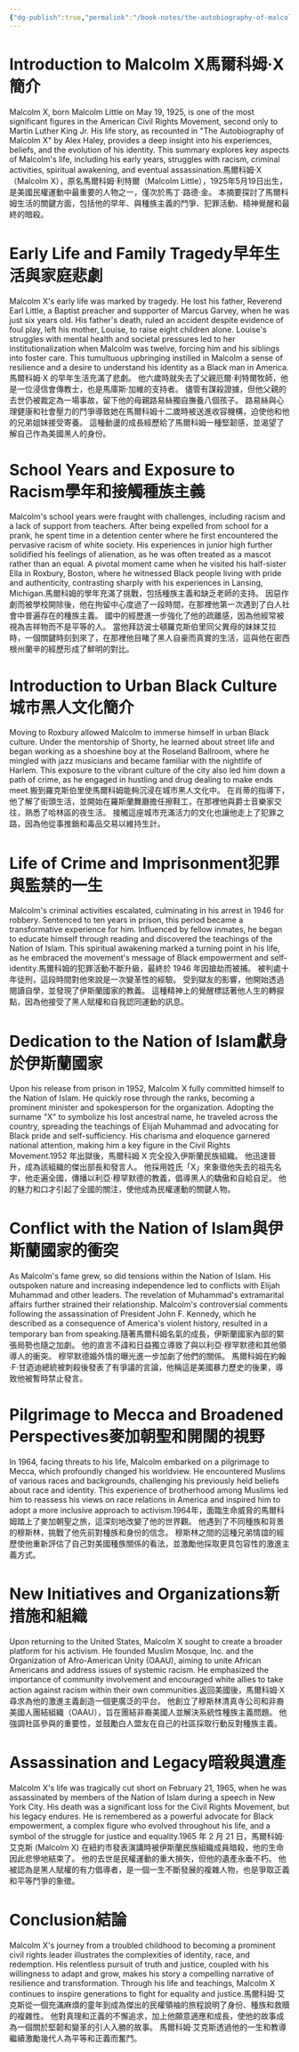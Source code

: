 ```yaml
---
{"dg-publish":true,"permalink":"/book-notes/the-autobiography-of-malcolm-x/","dgPassFrontmatter":true}
---
```


# Introduction to Malcolm X馬爾科姆·X 簡介

Malcolm X, born Malcolm Little on May 19, 1925, is one of the most significant figures in the American Civil Rights Movement, second only to Martin Luther King Jr. His life story, as recounted in "The Autobiography of Malcolm X" by Alex Haley, provides a deep insight into his experiences, beliefs, and the evolution of his identity. This summary explores key aspects of Malcolm's life, including his early years, struggles with racism, criminal activities, spiritual awakening, and eventual assassination.馬爾科姆·X（Malcolm X），原名馬爾科姆·利特爾（Malcolm Little），1925年5月19日出生，是美國民權運動中最重要的人物之一，僅次於馬丁·路德·金。 本摘要探討了馬爾科姆生活的關鍵方面，包括他的早年、與種族主義的鬥爭、犯罪活動、精神覺醒和最終的暗殺。

# Early Life and Family Tragedy早年生活與家庭悲劇

Malcolm X's early life was marked by tragedy. He lost his father, Reverend Earl Little, a Baptist preacher and supporter of Marcus Garvey, when he was just six years old. His father's death, ruled an accident despite evidence of foul play, left his mother, Louise, to raise eight children alone. Louise's struggles with mental health and societal pressures led to her institutionalization when Malcolm was twelve, forcing him and his siblings into foster care. This tumultuous upbringing instilled in Malcolm a sense of resilience and a desire to understand his identity as a Black man in America.馬爾科姆·X 的早年生活充滿了悲劇。 他六歲時就失去了父親厄爾·利特爾牧師，他是一位浸信會傳教士，也是馬庫斯·加維的支持者。 儘管有謀殺證據，但他父親的去世仍被裁定為一場事故，留下他的母親路易絲獨自撫養八個孩子。 路易絲與心理健康和社會壓力的鬥爭導致她在馬爾科姆十二歲時被送進收容機構，迫使他和他的兄弟姐妹接受寄養。 這種動盪的成長經歷給了馬爾科姆一種堅韌感，並渴望了解自己作為美國黑人的身份。

# School Years and Exposure to Racism學年和接觸種族主義

Malcolm's school years were fraught with challenges, including racism and a lack of support from teachers. After being expelled from school for a prank, he spent time in a detention center where he first encountered the pervasive racism of white society. His experiences in junior high further solidified his feelings of alienation, as he was often treated as a mascot rather than an equal. A pivotal moment came when he visited his half-sister Ella in Roxbury, Boston, where he witnessed Black people living with pride and authenticity, contrasting sharply with his experiences in Lansing, Michigan.馬爾科姆的學年充滿了挑戰，包括種族主義和缺乏老師的支持。 因惡作劇而被學校開除後，他在拘留中心度過了一段時間，在那裡他第一次遇到了白人社會中普遍存在的種族主義。 國中的經歷進一步強化了他的疏離感，因為他經常被視為吉祥物而不是平等的人。 當他拜訪波士頓羅克斯伯里同父異母的妹妹艾拉時，一個關鍵時刻到來了，在那裡他目睹了黑人自豪而真實的生活，這與他在密西根州蘭辛的經歷形成了鮮明的對比。

# Introduction to Urban Black Culture城市黑人文化簡介

Moving to Roxbury allowed Malcolm to immerse himself in urban Black culture. Under the mentorship of Shorty, he learned about street life and began working as a shoeshine boy at the Roseland Ballroom, where he mingled with jazz musicians and became familiar with the nightlife of Harlem. This exposure to the vibrant culture of the city also led him down a path of crime, as he engaged in hustling and drug dealing to make ends meet.搬到羅克斯伯里使馬爾科姆能夠沉浸在城市黑人文化中。 在肖蒂的指導下，他了解了街頭生活，並開始在羅斯蘭舞廳擔任擦鞋工，在那裡他與爵士音樂家交往，熟悉了哈林區的夜生活。 接觸這座城市充滿活力的文化也讓他走上了犯罪之路，因為他從事推銷和毒品交易以維持生計。

# Life of Crime and Imprisonment犯罪與監禁的一生

Malcolm's criminal activities escalated, culminating in his arrest in 1946 for robbery. Sentenced to ten years in prison, this period became a transformative experience for him. Influenced by fellow inmates, he began to educate himself through reading and discovered the teachings of the Nation of Islam. This spiritual awakening marked a turning point in his life, as he embraced the movement's message of Black empowerment and self-identity.馬爾科姆的犯罪活動不斷升級，最終於 1946 年因搶劫而被捕。 被判處十年徒刑，這段時間對他來說是一次變革性的經驗。 受到獄友的影響，他開始透過閱讀自學，並發現了伊斯蘭國家的教義。 這種精神上的覺醒標誌著他人生的轉捩點，因為他接受了黑人賦權和自我認同運動的訊息。

# Dedication to the Nation of Islam獻身於伊斯蘭國家

Upon his release from prison in 1952, Malcolm X fully committed himself to the Nation of Islam. He quickly rose through the ranks, becoming a prominent minister and spokesperson for the organization. Adopting the surname "X" to symbolize his lost ancestral name, he traveled across the country, spreading the teachings of Elijah Muhammad and advocating for Black pride and self-sufficiency. His charisma and eloquence garnered national attention, making him a key figure in the Civil Rights Movement.1952 年出獄後，馬爾科姆 X 完全投入伊斯蘭民族組織。 他迅速晉升，成為該組織的傑出部長和發言人。 他採用姓氏「X」來象徵他失去的祖先名字，他走遍全國，傳播以利亞·穆罕默德的教義，倡導黑人的驕傲和自給自足。 他的魅力和口才引起了全國的關注，使他成為民權運動的關鍵人物。

# Conflict with the Nation of Islam與伊斯蘭國家的衝突

As Malcolm's fame grew, so did tensions within the Nation of Islam. His outspoken nature and increasing independence led to conflicts with Elijah Muhammad and other leaders. The revelation of Muhammad's extramarital affairs further strained their relationship. Malcolm's controversial comments following the assassination of President John F. Kennedy, which he described as a consequence of America's violent history, resulted in a temporary ban from speaking.隨著馬爾科姆名氣的成長，伊斯蘭國家內部的緊張局勢也隨之加劇。 他的直言不諱和日益獨立導致了與以利亞·穆罕默德和其他領導人的衝突。 穆罕默德婚外情的曝光進一步加劇了他們的關係。 馬爾科姆在約翰·F·甘迺迪總統被刺殺後發表了有爭議的言論，他稱這是美國暴力歷史的後果，導致他被暫時禁止發言。

# Pilgrimage to Mecca and Broadened Perspectives麥加朝聖和開闊的視野

In 1964, facing threats to his life, Malcolm embarked on a pilgrimage to Mecca, which profoundly changed his worldview. He encountered Muslims of various races and backgrounds, challenging his previously held beliefs about race and identity. This experience of brotherhood among Muslims led him to reassess his views on race relations in America and inspired him to adopt a more inclusive approach to activism.1964年，面臨生命威脅的馬爾科姆踏上了麥加朝聖之旅，這深刻地改變了他的世界觀。 他遇到了不同種族和背景的穆斯林，挑戰了他先前對種族和身份的信念。 穆斯林之間的這種兄弟情誼的經歷使他重新評估了自己對美國種族關係的看法，並激勵他採取更具包容性的激進主義方式。

# New Initiatives and Organizations新措施和組織

Upon returning to the United States, Malcolm X sought to create a broader platform for his activism. He founded Muslim Mosque, Inc. and the Organization of Afro-American Unity (OAAU), aiming to unite African Americans and address issues of systemic racism. He emphasized the importance of community involvement and encouraged white allies to take action against racism within their own communities.返回美國後，馬爾科姆·X 尋求為他的激進主義創造一個更廣泛的平台。 他創立了穆斯林清真寺公司和非裔美國人團結組織（OAAU），旨在團結非裔美國人並解決系統性種族主義問題。 他強調社區參與的重要性，並鼓勵白人盟友在自己的社區採取行動反對種族主義。

# Assassination and Legacy暗殺與遺產

Malcolm X's life was tragically cut short on February 21, 1965, when he was assassinated by members of the Nation of Islam during a speech in New York City. His death was a significant loss for the Civil Rights Movement, but his legacy endures. He is remembered as a powerful advocate for Black empowerment, a complex figure who evolved throughout his life, and a symbol of the struggle for justice and equality.1965 年 2 月 21 日，馬爾科姆·艾克斯 (Malcolm X) 在紐約市發表演講時被伊斯蘭民族組織成員暗殺，他的生命因此悲慘地結束了。 他的去世是民權運動的重大損失，但他的遺產永垂不朽。 他被認為是黑人賦權的有力倡導者，是一個一生不斷發展的複雜人物，也是爭取正義和平等鬥爭的象徵。

# Conclusion結論

Malcolm X's journey from a troubled childhood to becoming a prominent civil rights leader illustrates the complexities of identity, race, and redemption. His relentless pursuit of truth and justice, coupled with his willingness to adapt and grow, makes his story a compelling narrative of resilience and transformation. Through his life and teachings, Malcolm X continues to inspire generations to fight for equality and justice.馬爾科姆·艾克斯從一個充滿麻煩的童年到成為傑出的民權領袖的旅程說明了身份、種族和救贖的複雜性。 他對真理和正義的不懈追求，加上他願意適應和成長，使他的故事成為一個關於堅韌和變革的引人入勝的故事。 馬爾科姆·艾克斯透過他的一生和教導繼續激勵幾代人為平等和正義而奮鬥。